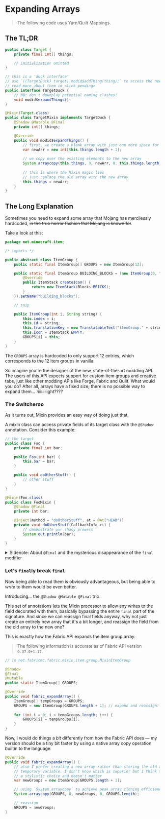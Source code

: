# Expanding Arrays
> The following code uses Yarn/Quilt Mappings.

## The TL;DR
```java
public class Target {
    private final int[] things;

    // initialization omitted
}

// this is a 'duck interface'
// use `((TargetDuck) target).modid$addThing(thing);` to access the new method
// read more about them in <link pending>
public interface TargetDuck {
    // NB: don't downplay potential naming clashes!
    void modid$expandThings();
}

@Mixin(Target.class)
public class TargetMixin implements TargetDuck {
    @Shadow @Mutable @Final
    private int[] things;

    @Override
    public void modid$expandThings() {
        // first, we create a blank array with just one more space for the new element
        var newArr = new int[this.things.length + 1];
        
        // we copy over the existing elements to the new array
        System.arraycopy(this.things, 0, newArr, 0, this.things.length)
        
        // this is where the Mixin magic lies
        // just replace the old array with the new array
        this.things = newArr;
    }
}
```

## The Long Explanation
Sometimes you need to expand some array that Mojang has mercilessly hardcoded, ~~in the true horror fashion that Mojang is known for~~.

Take a look at this:

```java
package net.minecraft.item;

/* imports */

public abstract class ItemGroup {
	public static final ItemGroup[] GROUPS = new ItemGroup[12];

    public static final ItemGroup BUILDING_BLOCKS = (new ItemGroup(0, "buildingBlocks") {
        @Override
        public ItemStack createIcon() {
            return new ItemStack(Blocks.BRICKS);
        }
	}).setName("building_blocks");

    // snip

    public ItemGroup(int i, String string) {
		this.index = i;
		this.id = string;
		this.translationKey = new TranslatableText("itemGroup." + string);
		this.icon = ItemStack.EMPTY;
		GROUPS[i] = this;
	}
}
```

The `GROUPS` array is hardcoded to only support 12 entries, which corresponds to the 12 item groups in vanilla.

So imagine you're the designer of the new, state-of-the-art modding API. The users of this API expects support for custom item groups and creative tabs, just like other modding APIs like Forge, Fabric and Quilt. What would you do? After all, arrays have a fixed size; there is no possible way to expand them... riiiiiiiiight????

### The Switcheroo
As it turns out, Mixin provides an easy way of doing just that.

A mixin class can access private fields of its target class with the `@Shadow` annotation. Consider this example:

```java
// the target
public class Foo {
    private final int bar;

    public Foo(int bar) {
        this.bar = bar;
    }

    public void doOtherStuff() {
        // other stuff
    }
}

@Mixin(Foo.class)
public class FooMixin {
    @Shadow @Final
    private int bar;

    @Inject(method = "doOtherStuff", at = @At("HEAD"))
    private void doOtherStuff(CallbackInfo ci) {
        // demonstrate our shady prowess
        System.out.println(bar);
    }
}
```

<details>
    <summary> 
    Sidenote: About <code>@Final</code> and the mysterious disappearance of the <code>final</code> modifier
    </summary>

    `@Final` is a hint for the Mixin processor to keep an eye out on any accidental writes to the field within the mixin, like `final`.
    
    The reason *why* we should't use `final` here is that the Java compiler insists that it needs to be instantiated in the constructor, since `final` fields must have one value and stay that way throughout the lifetime of the object.

    But alas, the Java compiler doesn't know any better — in our case, since the field is already initialized, there's no point in assigning a value to it again. Therefore the Mixin team introduced `@Final` to spare some of our (and the Java compiler's) brain cells. God bless them.
</details>

### Let's `final`ly break `final`
Now being able to read them is obviously advantageous, but being able to *write* to them would be even better.

Introducing... the `@Shadow @Mutable @Final` trio.

This set of annotations lets the Mixin processor to allow any writes to the field decorated with them, basically bypassing the entire `final` part of the signature. And since we can reassign final fields anyway, why not just create an entirely new array that it's a bit longer, and reassign the field from the old array to the new one?

This is exactly how the Fabric API expands the item group array:

> The following information is accurate as of Fabric API version `0.37.0+1.17`.
```java
// in net.fabricmc.fabric.mixin.item.group.MixinItemGroup

@Shadow
@Final
@Mutable
public static ItemGroup[] GROUPS;

@Override
public void fabric_expandArray() {
    ItemGroup[] tempGroups = GROUPS;
    GROUPS = new ItemGroup[GROUPS.length + 1]; // expand and reassign!
    
    for (int i = 0; i < tempGroups.length; i++) {
        GROUPS[i] = tempGroups[i];
    }
}
```

Now, I would do things a *bit* differently from how the Fabric API does — my version should be a tiny bit faster by using a native array copy operation builtin to the language:
```java
@Override
public void fabric_expandArray() {
    // also I prefer creating a new array rather than storing the old array as a
    // temporary variable. I don't know which is superior but I think this is mainly
    // a stylistic choice and doesn't matter
    var newGroups = new ItemGroup[GROUPS.length + 1];

    // using `System.arraycopy` to achieve peak array cloning efficiency
    System.arraycopy(GROUPS, 0, newGroups, 0, GROUPS.length);

    // reassign
    GROUPS = newGroups;
}
```

